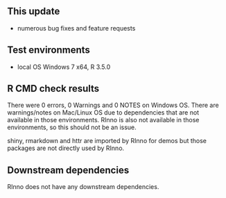 ## This update
* numerous bug fixes and feature requests

## Test environments
* local OS Windows 7 x64, R 3.5.0

## R CMD check results
There were 0 errors, 0 Warnings and 0 NOTES on Windows OS. There are warnings/notes on Mac/Linux
OS due to dependencies that are not available in those environments. RInno is also
not available in those environments, so this should not be an issue.

shiny, rmarkdown and httr are imported by RInno for demos but those packages are
not directly used by RInno.

## Downstream dependencies
RInno does not have any downstream dependencies.
